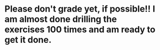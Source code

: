 # Please don't grade yet, if possible!!  I am almost done drilling the exercises 100 times and am ready to get it done.
